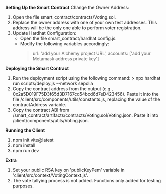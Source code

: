 **Setting Up the Smart Contract**
Change the Owner Address:
  1. Open the file smart_contract/contracts/Voting.sol.
  2. Replace the owner address with one of your own test addresses. This address will be the only one able to perform voter registration.
  3. Update Hardhat Configuration:
     - Open the file smart_contract/hardhat.config.js.
     - Modify the following variables accordingly:
        > url: 'add your Alchemy project URL',
        > accounts: ['add your Metamask address private key']

**Deploying the Smart Contract**

  1. Run the deployment script using the following command:
    > npx hardhat run scripts/deploy.js --network sepolia
  2. Copy the contract address from the output (e.g., 0x2a5D019F75D3f65d3D7167cd54bcd6d7eD423456).
     Paste it into the file /client/src/components/utils/constants.js, replacing the value of the contractAddress variable.
  3. Copy the contract ABI from /smart_contract/artifacts/contracts/Voting.sol/Voting.json.
     Paste it into /client/components/utils/Voting.json.

**Running the Client**
  1. npm init vite@latest
  2. npm install
  3. npm run dev 

**Extra**
  1. Set your public RSA key on 'publicKeyPem' variable in 'client/src/context/VotingContext.js'.
  2. The vote tallying process is not added. Functions only added for testing purposes.
